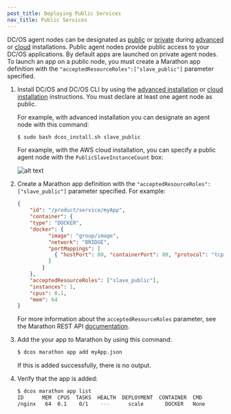```yaml
---
post_title: Deploying Public Services
nav_title: Public Services
---
```

<!-- This source repo for this topic is https://github.com/dcos/dcos-docs -->
DC/OS agent nodes can be designated as [public](/docs/1.7/overview/concepts/#public) or [private](/docs/1.7/overview/concepts/#private) during [advanced](/docs/1.7/administration/installing/custom/) or [cloud](/docs/1.7/administration/installing/cloud/) installations. Public agent nodes provide public access to your DC/OS applications. By default apps are launched on private agent nodes. To launch an app on a public node, you must create a Marathon app definition with the `"acceptedResourceRoles":["slave_public"]` parameter specified.


1.  Install DC/OS and DC/OS CLI by using the [advanced installation](/docs/1.7/administration/installing/custom/) or [cloud installation](/docs/1.7/administration/installing/cloud/) instructions. You must declare at least one agent node as public.

    For example, with advanced installation you can designate an agent node with this command:

    ```bash
    $ sudo bash dcos_install.sh slave_public
    ```

    For example, with the AWS cloud installation, you can specify a public agent node with the `PublicSlaveInstanceCount` box:

    ![alt text](../img/dcos-aws-step2c.png)

1.  Create a Marathon app definition with the `"acceptedResourceRoles":["slave_public"]` parameter specified. For example:

    ```json
    {
        "id": "/product/service/myApp",
        "container": {
        "type": "DOCKER",
        "docker": {
              "image": "group/image",
              "network": "BRIDGE",
              "portMappings": [
                { "hostPort": 80, "containerPort": 80, "protocol": "tcp"}
              ]
            }
        },
        "acceptedResourceRoles": ["slave_public"],
        "instances": 1,
        "cpus": 0.1,
        "mem": 64
    }
    ```

    For more information about the `acceptedResourceRoles` parameter, see the Marathon REST API [documentation](https://mesosphere.github.io/marathon/docs/rest-api.html).

1.  Add the your app to Marathon by using this command:

    ```bash
    $ dcos marathon app add myApp.json
    ```

    If this is added successfully, there is no output.

1.  Verify that the app is added:

    ```bash
    $ dcos marathon app list
    ID      MEM  CPUS  TASKS  HEALTH  DEPLOYMENT  CONTAINER  CMD
    /nginx   64  0.1    0/1    ---      scale       DOCKER   None
    ```

 [1]: /docs/1.7/tutorials/containerized-app/
 [3]: /docs/1.7/administration/installing/
 [4]: /docs/1.7/usage/cli/install/
